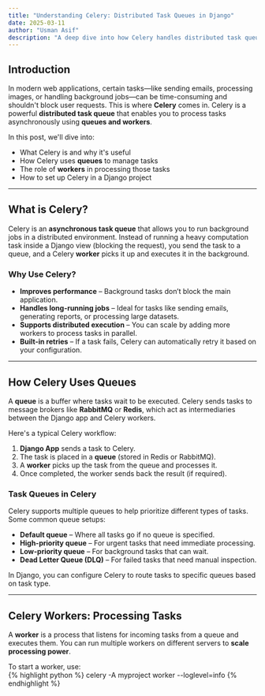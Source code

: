 ```yaml
---
title: "Understanding Celery: Distributed Task Queues in Django"
date: 2025-03-11
author: "Usman Asif"
description: "A deep dive into how Celery handles distributed task queues in Django, including best practices and optimizations."
---
```


## Introduction  

In modern web applications, certain tasks—like sending emails, processing images, or handling background jobs—can be time-consuming and shouldn't block user requests. This is where **Celery** comes in. Celery is a powerful **distributed task queue** that enables you to process tasks asynchronously using **queues and workers**.

In this post, we'll dive into:
- What Celery is and why it's useful
- How Celery uses **queues** to manage tasks
- The role of **workers** in processing those tasks
- How to set up Celery in a Django project  

---

## What is Celery?  

Celery is an **asynchronous task queue** that allows you to run background jobs in a distributed environment. Instead of running a heavy computation task inside a Django view (blocking the request), you send the task to a queue, and a Celery **worker** picks it up and executes it in the background.

### Why Use Celery?  
- **Improves performance** – Background tasks don’t block the main application.  
- **Handles long-running jobs** – Ideal for tasks like sending emails, generating reports, or processing large datasets.  
- **Supports distributed execution** – You can scale by adding more workers to process tasks in parallel.  
- **Built-in retries** – If a task fails, Celery can automatically retry it based on your configuration.  

---

## How Celery Uses Queues  

A **queue** is a buffer where tasks wait to be executed. Celery sends tasks to message brokers like **RabbitMQ** or **Redis**, which act as intermediaries between the Django app and Celery workers.  

Here's a typical Celery workflow:
1. **Django App** sends a task to Celery.  
2. The task is placed in a **queue** (stored in Redis or RabbitMQ).  
3. A **worker** picks up the task from the queue and processes it.  
4. Once completed, the worker sends back the result (if required).  

### Task Queues in Celery  
Celery supports multiple queues to help prioritize different types of tasks. Some common queue setups:
- **Default queue** – Where all tasks go if no queue is specified.  
- **High-priority queue** – For urgent tasks that need immediate processing.  
- **Low-priority queue** – For background tasks that can wait.  
- **Dead Letter Queue (DLQ)** – For failed tasks that need manual inspection.  

In Django, you can configure Celery to route tasks to specific queues based on task type.

---

## Celery Workers: Processing Tasks  

A **worker** is a process that listens for incoming tasks from a queue and executes them. You can run multiple workers on different servers to **scale processing power**.

To start a worker, use:  
{% highlight python %}
celery -A myproject worker --loglevel=info
{% endhighlight %}